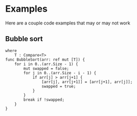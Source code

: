# Examples

Here are a couple code examples that may or may not work

## Bubble sort

```
where
    T : Compare<T>
func BubbleSort(arr: ref mut [T]) {
    for i in 0..(arr.Size - 1) {
        mut swapped = false;
        for j in 0..(arr.Size - i - 1) {
            if arr[j] > arr[j+1] {
                [arr[j], arr[j+1]] = [arr[j+1], arr[j]];
                swapped = true;
            }
        }
        break if !swapped;
    }
}
```
